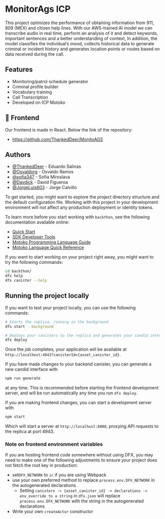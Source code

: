 
# MonitorAgs ICP

This project optimizes the performance of obtaining information from 911, 809 (MEX) and citizen help lines.
With our AWS-trained AI model we can transcribe audio in real time, perform an analysis of it and detect keywords, important sentences and a better understanding of context, In addition, the model classifies the individual’s mood, collects historical data to generate criminal or incident history and generates location points or routes based on data received during the call.


## Features

- Monitoring/patrol schedule generator
- Criminal profile builder
- Vocabulary training
- Call Transcription
- Developed on ICP Motoko


## 🔗 Frontend

Our frontend is made in React.
Below the link of the repository:
- https://github.com/ThankedDeer/MonitoAGS

## Authors

- [@ThankedDeer](https://github.com/ThankedDeer) - Eduardo Salinas
- [@Osvaldorg](https://github.com/Osvaldorg) - Osvaldo Ramos
- [@sofia347](https://github.com/sofia347) - Sofia Miroslava
- [@Davdick](https://github.com/Davdick) - David Figueroa
- [@JorgeLuis603](https://github.com/JorgeLuis603) - Jorge Calvillo

To get started, you might want to explore the project directory structure and the default configuration file. Working with this project in your development environment will not affect any production deployment or identity tokens.

To learn more before you start working with `backthon`, see the following documentation available online:

- [Quick Start](https://internetcomputer.org/docs/current/developer-docs/setup/deploy-locally)
- [SDK Developer Tools](https://internetcomputer.org/docs/current/developer-docs/setup/install)
- [Motoko Programming Language Guide](https://internetcomputer.org/docs/current/motoko/main/motoko)
- [Motoko Language Quick Reference](https://internetcomputer.org/docs/current/motoko/main/language-manual)

If you want to start working on your project right away, you might want to try the following commands:

```bash
cd backthon/
dfx help
dfx canister --help
```

## Running the project locally

If you want to test your project locally, you can use the following commands:

```bash
# Starts the replica, running in the background
dfx start --background

# Deploys your canisters to the replica and generates your candid interface
dfx deploy
```

Once the job completes, your application will be available at `http://localhost:4943?canisterId={asset_canister_id}`.

If you have made changes to your backend canister, you can generate a new candid interface with

```bash
npm run generate
```

at any time. This is recommended before starting the frontend development server, and will be run automatically any time you run `dfx deploy`.

If you are making frontend changes, you can start a development server with

```bash
npm start
```

Which will start a server at `http://localhost:8080`, proxying API requests to the replica at port 4943.

### Note on frontend environment variables

If you are hosting frontend code somewhere without using DFX, you may need to make one of the following adjustments to ensure your project does not fetch the root key in production:

- set`DFX_NETWORK` to `ic` if you are using Webpack
- use your own preferred method to replace `process.env.DFX_NETWORK` in the autogenerated declarations
  - Setting `canisters -> {asset_canister_id} -> declarations -> env_override to a string` in `dfx.json` will replace `process.env.DFX_NETWORK` with the string in the autogenerated declarations
- Write your own `createActor` constructor
